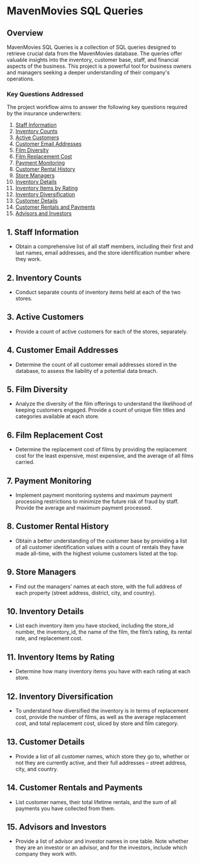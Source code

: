 # MavenMovies SQL Queries

## Overview
MavenMovies SQL Queries is a collection of SQL queries designed to retrieve crucial data from the MavenMovies database. The queries offer valuable insights into the inventory, customer base, staff, and financial aspects of the business. This project is a powerful tool for business owners and managers seeking a deeper understanding of their company's operations.

### Key Questions Addressed
The project workflow aims to answer the following key questions required by the insurance underwriters:

1. [Staff Information](#1-staff-information)
2. [Inventory Counts](#2-inventory-counts)
3. [Active Customers](#3-active-customers)
4. [Customer Email Addresses](#4-customer-email-addresses)
5. [Film Diversity](#5-film-diversity)
6. [Film Replacement Cost](#6-film-replacement-cost)
7. [Payment Monitoring](#7-payment-monitoring)
8. [Customer Rental History](#8-customer-rental-history)
9. [Store Managers](#9-store-managers)
10. [Inventory Details](#10-inventory-details)
11. [Inventory Items by Rating](#11-inventory-items-by-rating)
12. [Inventory Diversification](#12-inventory-diversification)
13. [Customer Details](#13-customer-details)
14. [Customer Rentals and Payments](#14-customer-rentals-and-payments)
15. [Advisors and Investors](#15-advisors-and-investors)

## 1. Staff Information
- Obtain a comprehensive list of all staff members, including their first and last names, email addresses, and the store identification number where they work.

## 2. Inventory Counts
- Conduct separate counts of inventory items held at each of the two stores.

## 3. Active Customers
- Provide a count of active customers for each of the stores, separately.

## 4. Customer Email Addresses
- Determine the count of all customer email addresses stored in the database, to assess the liability of a potential data breach.

## 5. Film Diversity
- Analyze the diversity of the film offerings to understand the likelihood of keeping customers engaged. Provide a count of unique film titles and categories available at each store.

## 6. Film Replacement Cost
- Determine the replacement cost of films by providing the replacement cost for the least expensive, most expensive, and the average of all films carried.

## 7. Payment Monitoring
- Implement payment monitoring systems and maximum payment processing restrictions to minimize the future risk of fraud by staff. Provide the average and maximum payment processed.

## 8. Customer Rental History
- Obtain a better understanding of the customer base by providing a list of all customer identification values with a count of rentals they have made all-time, with the highest volume customers listed at the top.

## 9. Store Managers
- Find out the managers’ names at each store, with the full address of each property (street address, district, city, and country).

## 10. Inventory Details
- List each inventory item you have stocked, including the store_id number, the inventory_id, the name of the film, the film’s rating, its rental rate, and replacement cost.

## 11. Inventory Items by Rating
- Determine how many inventory items you have with each rating at each store.

## 12. Inventory Diversification
- To understand how diversified the inventory is in terms of replacement cost, provide the number of films, as well as the average replacement cost, and total replacement cost, sliced by store and film category.

## 13. Customer Details
- Provide a list of all customer names, which store they go to, whether or not they are currently active, and their full addresses – street address, city, and country.

## 14. Customer Rentals and Payments
- List customer names, their total lifetime rentals, and the sum of all payments you have collected from them.

## 15. Advisors and Investors
- Provide a list of advisor and investor names in one table. Note whether they are an investor or an advisor, and for the investors, include which company they work with.

